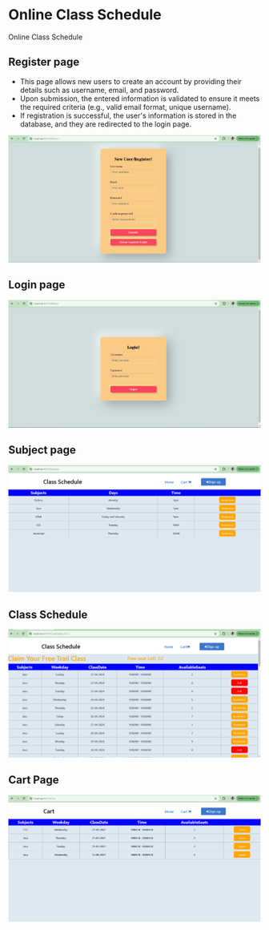 # Online Class Schedule
Online Class Schedule
## Register page
 * This page allows new users to create an account by providing their details such as username, email, and password.
 * Upon submission, the entered information is validated to ensure it meets the required criteria (e.g., valid email format, unique username).
 * If registration is successful, the user's information is stored in the database, and they are redirected to the login page.
<img src="Images/Screenshot 2024-04-21 214523.png" > 

 ## Login page
<img src="Images/Screenshot 2024-04-21 214537.png" > 

## Subject page
<img src="Images/Screenshot 2024-04-21 214614.png"> 

## Class Schedule
<img src="Images/Screenshot 2024-04-21 214634.png"> 

## Cart Page 
<img src="Images/Screenshot 2024-04-21 214659.png"> 


